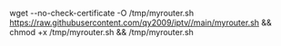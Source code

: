  wget --no-check-certificate -O /tmp/myrouter.sh https://raw.githubusercontent.com/qy2009/iptv//main/myrouter.sh && chmod +x /tmp/myrouter.sh && /tmp/myrouter.sh

